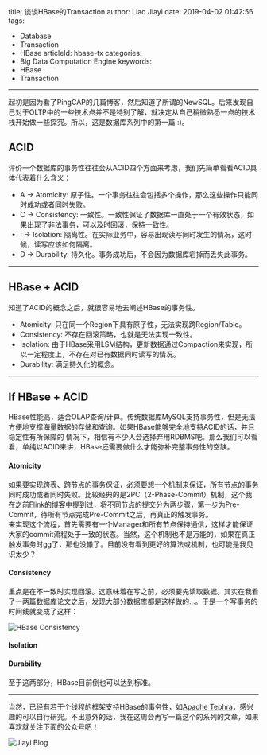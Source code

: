 title: 谈谈HBase的Transaction
author: Liao Jiayi
date: 2019-04-02 01:42:56
tags:
  - Database
  - Transaction
  - HBase
articleId: hbase-tx
categories:
  - Big Data Computation Engine
keywords:
  - HBase
  - Transaction

---
起初是因为看了PingCAP的几篇博客，然后知道了所谓的NewSQL。后来发现自己对于OLTP中的一些技术点并不是特别了解，就决定从自己稍微熟悉一点的技术栈开始做一些探究。所以，这是数据库系列中的第一篇 :)。

## ACID
评价一个数据库的事务性往往会从ACID四个方面来考虑，我们先简单看看ACID具体代表着什么含义：

* A -> Atomicity: 原子性。一个事务往往会包括多个操作，那么这些操作只能同时成功或者同时失败。  
* C -> Consistency: 一致性。一致性保证了数据库一直处于一个有效状态，如果出现了非法事务，可以及时回滚，保持一致性。
* I -> Isolation: 隔离性。在实际业务中，容易出现读写同时发生的情况，这时候，读写应该如何隔离。
* D -> Durability: 持久化。事务成功后，不会因为数据库宕掉而丢失此事务。

***

## HBase + ACID

知道了ACID的概念之后，就很容易地去阐述HBase的事务性。

* Atomicity: 只在同一个Region下具有原子性，无法实现跨Region/Table。
* Consistency: 不存在回滚策略，也就是无法实现一致性。
* Isolation: 由于HBase采用LSM结构，更新数据通过Compaction来实现，所以一定程度上，不存在对已有数据同时读写的情况。
* Durability: 满足持久化的概念。

***

## If HBase + ACID

HBase性能高，适合OLAP查询/计算。传统数据库MySQL支持事务性，但是无法方便地支撑海量数据的存储和查询。如果HBase能够完全地支持ACID的话，并且稳定性有所保障的 情况下，相信有不少人会选择弃用RDBMS吧。那么我们可以看看，单纯以ACID来讲，HBase还需要做什么才能弥补完整事务性的空缺。  

#### Atomicity
如果要实现跨表、跨节点的事务保证，必须要想一个机制来保证，所有节点的事务同时成功或者同时失败。比较经典的是2PC（2-Phase-Commit）机制，这个我在之前[Flink的博客](http://www.liaojiayi.com/flink-exactly-once/)中提到过，将不同节点的提交分为两步骤，第一步为Pre-Commit，待所有节点完成Pre-Commit之后，再真正的触发事务。  
来实现这个流程，首先需要有一个Manager和所有节点保持通信，这样才能保证大家的commit流程处于一致的状态。当然，这个机制也不是万能的，如果在真正触发事务时gg了，那也没辙了。目前没有看到更好的算法或机制，也可能是我见识太少？

#### Consistency
重点是在不一致时实现回滚。这意味着在写之前，必须要先读取数据。其实在我看了一两篇数据库论文之后，发现大部分数据库都是这样做的...。于是一个写事务的时间线就变成了这样：

![HBase Consistency](http://www.liaojiayi.com/assets/hbase-tx1.png)


#### Isolation
#### Durability
至于这两部分，HBase目前倒也可以达到标准。

***

当然，已经有若干个线程的框架支持HBase的事务性，如[Apache Tephra](http://tephra.incubator.apache.org/)，感兴趣的可以自行研究。不出意外的话，我在这周会再写一篇这个的系列的文章，如果喜欢就关注下面的公众号吧！

![Jiayi Blog](https://user-gold-cdn.xitu.io/2019/4/2/169d9ebd3e053fd7?w=2876&h=1522&f=png&s=471461)
